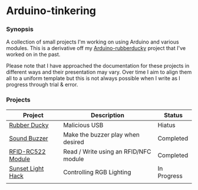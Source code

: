 # Arduino-tinkering

### Synopsis
A collection of small projects I'm working on using Arduino and various modules. This is a derivative off my [Arduino-rubberducky](https://github.com/dozmert/Arduino-rubberducky) project that I've worked on in the past.

Please note that I have approached the documentation for these projects in different ways and their presentation may vary. Over time I aim to align them all to a uniform template but this is not always possible when I write as I progress through trial & error.
### Projects

| Project                                                                                                               | Description                           | Status      |
| --------------------------------------------------------------------------------------------------------------------- | ------------------------------------- | ----------- |
| [Rubber Ducky](X)                                                                                                     | Malicious USB                         | Hiatus      |
| [Sound Buzzer](https://github.com/dozmert/Arduino-tinkering/blob/main/Sound-buzzer/Sound-buzzer.md)                   | Make the buzzer play when desired     | Completed   |
| [RFID-RC522 Module](https://github.com/dozmert/Arduino-tinkering/blob/main/RFID-RC522%20Module/Rfid-rc522.md)         | Read / Write using an RFID/NFC module | Completed   |
| [Sunset Light Hack](https://github.com/dozmert/Arduino-tinkering/blob/main/Sunset%20Lamp%20Hack/Sunset-light-hack.md) | Controlling RGB Lighting              | In Progress |
|                                                                                                                       |                                       |             |








# 